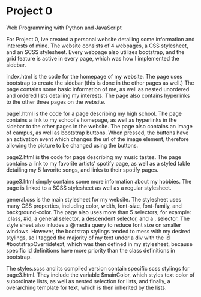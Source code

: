 # Project 0

Web Programming with Python and JavaScript

For Project 0, Ive created a personal website detailing some information and interests of mine. The website consists of 4 webpages, a CSS stylesheet, and an SCSS stylesheet. Every webpage also utilizes bootstrap, and the grid feature is active in every page, which was how I implemented the sidebar.

index.html is the code for the homepage of my website. The page uses bootstrap to create the sidebar (this is done in the other pages as well.) The page contains some basic information of me, as well as nested unordered and ordered lists detailing my interests. The page also contains hyperlinks to the other three pages on the website.

page1.html is the code for a page describing my high school. The page contains a link to my school's homepage, as well as hyperlinks in the sidebar to the other pages in the website. The page also contains an image of campus, as well as bootstrap buttons. When pressed, the buttons have an activation event which changes the url of the image element, therefore allowing the picture to be changed using the buttons.

page2.html is the code for page describing my music tastes. The page contains a link to my favorite artists' spotify page, as well as a styled table detailing my 5 favorite songs, and links to their spotify pages.

page3.html simply contains some more information about my hobbies. The page is linked to a SCSS stylesheet as well as a regular stylesheet. 

general.css is the main stylesheet for my website. The stylesheet uses many CSS properties, including color, width, font-size, font-family, and background-color. The page also uses more than 5 selectors; for example: .class, #id, a general selector, a descendent selector, and a , selector. The style sheet also inludes a @media query to reduce font size on smaller windows. However, the bootstrap stylings tended to mess with my desired stylings, so I tagged the majority of my text under a div with the id #bootstrapOverridetext, which was then defined in my stylesheet, because specific id definitions have more priority than the class definitions in bootstrap. 

The styles.scss and its compiled version contain specific scss stylings for page3.html. They include the variable $mainColor, which styles text color of subordinate lists, as well as nested selection for lists, and finally, a overarching template for text, which is then inherited by the lists.